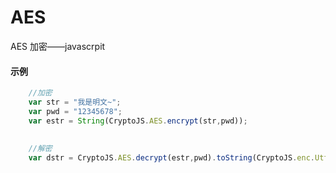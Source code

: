 # AES
AES 加密——javascrpit

#### 示例
```javascript
    //加密
    var str = "我是明文~";
    var pwd = "12345678";
    var estr = String(CryptoJS.AES.encrypt(str,pwd));
    
    
    //解密
    var dstr = CryptoJS.AES.decrypt(estr,pwd).toString(CryptoJS.enc.Utf8);
```

